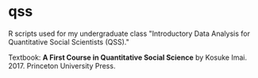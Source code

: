 # qss

<p>R scripts used for my undergraduate class "Introductory Data Analysis for Quantitative Social Scientists (QSS)."</p>
<p>Textbook: <b>A First Course in Quantitative Social Science</b> by Kosuke Imai. 2017. Princeton University Press.</p>
